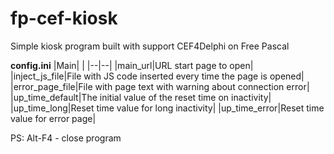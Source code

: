 # fp-cef-kiosk
 Simple kiosk program built with support CEF4Delphi on Free Pascal

**config.ini**
|Main|  |
|--|--|
|main_url|URL start page to open|
|inject_js_file|File with JS code inserted every time the page is opened|
|error_page_file|File with page text with warning about connection error|
|up_time_default|The initial value of the reset time on inactivity|
|up_time_long|Reset time value for long inactivity|
|up_time_error|Reset time value for error page|

PS: Alt-F4 - close program
